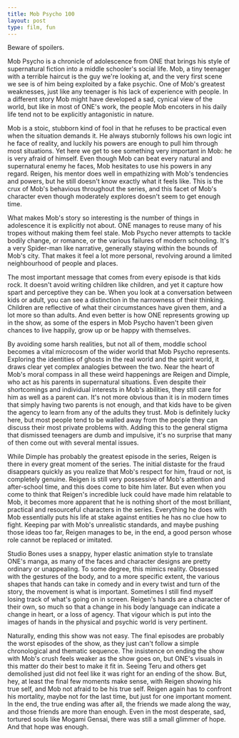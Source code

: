 ```yaml
---
title: Mob Psycho 100
layout: post
type: film, fun
---
```


Beware of spoilers.

Mob Psycho is a chronicle of adolescence from ONE that brings his style of supernatural fiction into a middle schooler's social
life. Mob, a tiny teenager with a terrible haircut is the guy we're looking at, and the very first scene we see is of him
being exploited by a fake psychic. One of Mob's greatest weaknesses, just like any teenager is his lack of experience with
people. In a different story Mob might have developed a sad, cynical view of the world, but like in most of ONE's work, the
people Mob encoters in his daily life tend not to be explicitly antagonistic in nature.

Mob is a stoic, stubborn kind of fool in that he refuses to be practical even when the situation demands it. He always
stubornly follows his own logic int he face of reality, and luckily his powers are enough to pull him through most situations.
Yet here we get to see something very important in Mob: he is very afraid of himself. Even though Mob can beat every
natural and supernatural enemy he faces, Mob hesitates to use his powers in any regard. Reigen, his mentor does well in
empathizing with Mob's tendencies and powers, but he still doesn't know exactly what it feels like. This is the crux of Mob's
behavious throughout the series, and this facet of Mob's character even though moderately explores doesn't seem to get enough
time.

What makes Mob's story so interesting is the number of things in adolescence it is explicitly not about. ONE manages to
reuse many of his tropes without making them feel stale. Mob Psycho never attempts to tackle bodily change, or romance, or
the various failures of modern schooling. It's a very Spider-man like narrative, generally staying within the bounds of Mob's
city. That makes it feel a lot more personal, revolving around a limited neighbourhood of people and places.

The most important message that comes from every episode is that kids rock. It doesn't avoid writing children like children, and
yet it capture how spart and perceptive they can be. When you look at a conversation between kids or adult, you can see a 
distinction in the narrowness of their thinking. Children are reflective of what their circumstances have given them, and a lot
more so than adults. And even better is how ONE represents growing up in the show, as some of the espers in Mob Psycho haven't
been given chances to live happily, grow up or be happy with themselves.

By avoiding some harsh realities, but not all of them, moddle school becomes a vital microcosm of the wider world that Mob
Psycho represents. Exploring the identities of ghosts in the real world and the spirit world, it draws clear yet complex 
analogies between the two. Near the heart of Mob's moral compass in all these weird happenings are Reigen and Dimple, who act
as his parents in supernatural situations. Even despite their shortcomings and individual interests in Mob's abilities, they
still care for him as well as a parent can. It's not more obvious than it is in modern times that simply having two parents is
not enough, and that kids have to be given the agency to learn from any of the adults they trust. Mob is definitely lucky here,
but most people tend to be walled away from the people they can discuss their most private problems with. Adding this to the
general stigma that dismissed teenagers are dumb and impulsive, it's no surprise that many of then come out with several mental
issues.

While Dimple has probably the greatest episode in the series, Reigen is there in every great moment of the series. The initial
distaste for the fraud disappears quickly as you realize that Mob's respect for him, fraud or not, is completely genuine.
Reigen is still very possessive of Mob's attention and after-school time, and this does come to bite him later. But even when
you come to think that Reigen's incredible luck could have made him relatable to Mob, it becomes more apparent that he is
nothing short of the most brilliant, practical and resourceful characters in the series. Everything he does with Mob essentially
puts his life at stake against entities he has no clue how to fight. Keeping par with Mob's unrealistic standards, and maybe
pushing those ideas too far, Reigen manages to be, in the end, a good person whose role cannot be replaced or imitated.

Studio Bones uses a snappy, hyper elastic animation style to translate ONE's manga, as many of the faces and character designs
are pretty ordinary or unappealing. To some degree, this mimics reality. Obsessed with the gestures of the body, and to a more
specific extent, the various shapes that hands can take in comedy and in every twist and turn of the story, the movement is what
is important. Sometimes I still find myself losing track of what's going on in screen. Reigen's hands are a character of their own,
so much so that a change in his body language can indicate a change in heart, or a loss of agency. That vigour which is put into
the images of hands in the physical and psychic world is very pertinent.

Naturally, ending this show was not easy. The final episodes are probably the worst episodes of the show, as they just can't
follow a simple
chronological and thematic sequence. The insistence on ending the show with Mob's crush feels weaker as the show goes on, but
ONE's visuals in this matter do their best to make it fit in. Seeing Teru and others get demolished just did not feel like it
was right for an ending of the show. But, hey, at least the final few moments make sense, with Reigen showing his true self, and
Mob not afraid to be his true self. Reigen again has to confront his mortality, maybe not for the last time, but just for one
important moment. In the end, the true ending was after all, the friends we made along the way, and those friends are more than
enough. Even in the most desperate, sad, tortured souls like Mogami Gensai, there was still a small glimmer of hope. And that
hope was enough.
